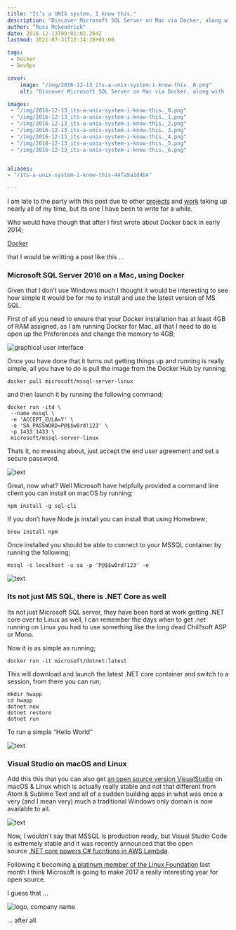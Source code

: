 ```yaml
---
title: "It’s a UNIX system, I know this."
description: "Discover Microsoft SQL Server on Mac via Docker, along with .NET Core & Visual Studio. A glimpse into technology's evolving integration."
author: "Russ Mckendrick"
date: 2016-12-13T09:01:02.264Z
lastmod: 2021-07-31T12:34:28+01:00

tags:
 - Docker
 - DevOps

cover:
    image: "/img/2016-12-13_its-a-unix-system-i-know-this._0.png" 
    alt: "Discover Microsoft SQL Server on Mac via Docker, along with .NET Core & Visual Studio. A glimpse into technology's evolving integration."

images:
 - "/img/2016-12-13_its-a-unix-system-i-know-this._0.png"
 - "/img/2016-12-13_its-a-unix-system-i-know-this._1.png"
 - "/img/2016-12-13_its-a-unix-system-i-know-this._2.png"
 - "/img/2016-12-13_its-a-unix-system-i-know-this._3.png"
 - "/img/2016-12-13_its-a-unix-system-i-know-this._4.png"
 - "/img/2016-12-13_its-a-unix-system-i-know-this._5.png"
 - "/img/2016-12-13_its-a-unix-system-i-know-this._6.png"


aliases:
- "/its-a-unix-system-i-know-this-44fa5a1d4b4"

---
```


I am late to the party with this post due to other [projects](https://media-glass.es/pre-order-docker-data-management-with-flocker-bed7b582e3a) and [work](http://www.node4.co.uk/) taking up nearly all of my time, but its one I have been to write for a while.

Who would have though that after I first wrote about Docker back in early 2014;

[Docker](https://media-glass.es/docker-516afc902732 "https://media-glass.es/docker-516afc902732")

that I would be writting a post like this …

### Microsoft SQL Server 2016 on a Mac, using Docker

Given that I don’t use Windows much I thought it would be interesting to see how simple it would be for me to install and use the latest version of MS SQL.

First of all you need to ensure that your Docker installation has at least 4GB of RAM assigned, as I am running Docker for Mac, all that I need to do is open up the Preferences and change the memory to 4GB;

![graphical user interface](/img/2016-12-13_its-a-unix-system-i-know-this._1.png)

Once you have done that it turns out getting things up and running is really simple, all you have to do is pull the image from the Docker Hub by running;

```
docker pull microsoft/mssql-server-linux
```

and then launch it by running the following command;

```
docker run -itd \
 --name mssql \
 -e 'ACCEPT_EULA=Y' \
 -e 'SA_PASSWORD=P@$$w0rd!123' \
 -p 1433:1433 \
 microsoft/mssql-server-linux
```

Thats it, no messing about, just accept the end user agreement and set a secure password.

![text](/img/2016-12-13_its-a-unix-system-i-know-this._2.png)

Great, now what? Well Microsoft have helpfully provided a command line client you can install on macOS by running;

```
npm install -g sql-cli
```

If you don’t have Node.js install you can install that using Homebrew;

```
brew install npm
```

Once installed you should be able to connect to your MSSQL container by running the following;

```
mssql -s localhost -u sa -p 'P@$$w0rd!123' -e
```

![text](/img/2016-12-13_its-a-unix-system-i-know-this._3.png)

### Its not just MS SQL, there is .NET Core as well

Its not just Microsoft SQL server, they have been hard at work getting .NET core over to Linux as well, I can remember the days when to get .net running on Linux you had to use something like the long dead Chill!soft ASP or Mono.

Now it is as simple as running;

```
docker run -it microsoft/dotnet:latest
```

This will download and launch the latest .NET core container and switch to a session, from there you can run;

```
mkdir hwapp
cd hwapp
dotnet new
dotnet restore
dotnet run
```

To run a simple “Hello World”

![text](/img/2016-12-13_its-a-unix-system-i-know-this._4.png)

### Visual Studio on macOS and Linux

Add this this that you can also get [an open source version VisualStudio](http://code.visualstudio.com) on macOS & Linux which is actually really stable and not that different from Atom & Sublime Text and all of a sudden building apps in what was once a very (and I mean very) much a traditional Windows only domain is now available to all.

![text](/img/2016-12-13_its-a-unix-system-i-know-this._5.png)

Now, I wouldn’t say that MSSQL is production ready, but Visual Studio Code is extremely stable and it was recently announced that the open source [.NET core powers C# fucntions in AWS Lambda](https://aws.amazon.com/blogs/compute/announcing-c-sharp-support-for-aws-lambda/).

Following it becoming [a platinum member of the Linux Foundation](https://www.linuxfoundation.org/press/press-release/microsoft-fortifies-commitment-to-open-source-becomes-linux-foundation-platinum-member) last month I think Microsoft is going to make 2017 a really interesting year for open source.

I guess that …

![logo, company name](/img/2016-12-13_its-a-unix-system-i-know-this._6.png)

… after all.
